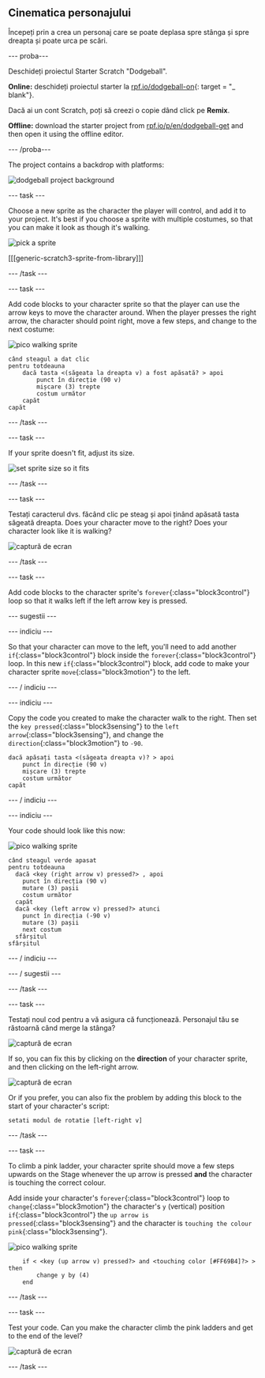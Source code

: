 ## Cinematica personajului

Începeți prin a crea un personaj care se poate deplasa spre stânga și spre dreapta și poate urca pe scări.

\--- proba\---

Deschideți proiectul Starter Scratch "Dodgeball".

**Online:** deschideți proiectul starter la [rpf.io/dodgeball-on](http://rpf.io/dodgeball-on){: target = "_ blank"}.

Dacă ai un cont Scratch, poți să creezi o copie dând click pe **Remix**.

**Offline:** download the starter project from [rpf.io/p/en/dodgeball-get](http://rpf.io/p/en/dodgeball-get) and then open it using the offline editor.

\--- /proba\---

The project contains a backdrop with platforms:

![dodgeball project background](images/dodge-background.png)

\--- task \---

Choose a new sprite as the character the player will control, and add it to your project. It's best if you choose a sprite with multiple costumes, so that you can make it look as though it's walking.

![pick a sprite](images/dodge-characters.png)

[[[generic-scratch3-sprite-from-library]]]

\--- /task \---

\--- task \---

Add code blocks to your character sprite so that the player can use the arrow keys to move the character around. When the player presses the right arrow, the character should point right, move a few steps, and change to the next costume:

![pico walking sprite](images/pico_walking_sprite.png)

```blocks3
când steagul a dat clic
pentru totdeauna
    dacă tasta <(săgeata la dreapta v) a fost apăsată? > apoi
        punct în direcție (90 v)
        mișcare (3) trepte
        costum următor
    capăt
capăt
```

\--- /task \---

\--- task \---

If your sprite doesn't fit, adjust its size.

![set sprite size so it fits](images/dodge-sprite-size-annotated.png)

\--- /task \---

\--- task \---

Testați caracterul dvs. făcând clic pe steag și apoi ținând apăsată tasta săgeată dreapta. Does your character move to the right? Does your character look like it is walking?

![captură de ecran](images/dodge-walking.png)

\--- /task \---

\--- task \---

Add code blocks to the character sprite's `forever`{:class="block3control"} loop so that it walks left if the left arrow key is pressed.

\--- sugestii \---

\--- indiciu \---

So that your character can move to the left, you'll need to add another `if`{:class="block3control"} block inside the `forever`{:class="block3control"} loop. In this new `if`{:class="block3control"} block, add code to make your character sprite `move`{:class="block3motion"} to the left.

\--- / indiciu \---

\--- indiciu \---

Copy the code you created to make the character walk to the right. Then set the `key pressed`{:class="block3sensing"} to the `left arrow`{:class="block3sensing"}, and change the `direction`{:class="block3motion"} to `-90`.

```blocks3
dacă apăsați tasta <(săgeata dreapta v)? > apoi
    punct în direcție (90 v)
    mișcare (3) trepte
    costum următor
capăt
```

\--- / indiciu \---

\--- indiciu \---

Your code should look like this now:

![pico walking sprite](images/pico_walking_sprite.png)

```blocks3
când steagul verde apasat
pentru totdeauna 
  dacă <key (right arrow v) pressed?> , apoi 
    punct în direcția (90 v)
    mutare (3) pașii
    costum următor
  capăt
  dacă <key (left arrow v) pressed?> atunci 
    punct în direcția (-90 v)
    mutare (3) pașii
    next costum
  sfârșitul
sfârșitul
```

\--- / indiciu \---

\--- / sugestii \---

\--- /task \---

\--- task \---

Testați noul cod pentru a vă asigura că funcționează. Personajul tău se răstoarnă când merge la stânga?

![captură de ecran](images/dodge-upside-down.png)

If so, you can fix this by clicking on the **direction** of your character sprite, and then clicking on the left-right arrow.

![captură de ecran](images/dodge-left-right-annotated.png)

Or if you prefer, you can also fix the problem by adding this block to the start of your character's script:

```blocks3
setati modul de rotatie [left-right v]
```

\--- /task \---

\--- task \---

To climb a pink ladder, your character sprite should move a few steps upwards on the Stage whenever the up arrow is pressed **and** the character is touching the correct colour.

Add inside your character's `forever`{:class="block3control"} loop to `change`{:class="block3motion"} the character's `y` (vertical) position `if`{:class="block3control"} the `up arrow is pressed`{:class="block3sensing"} and the character is `touching the colour pink`{:class="block3sensing"}.

![pico walking sprite](images/pico_walking_sprite.png)

```blocks3
    if < <key (up arrow v) pressed?> and <touching color [#FF69B4]?> > then
        change y by (4)
    end
```

\--- /task \---

\--- task \---

Test your code. Can you make the character climb the pink ladders and get to the end of the level?

![captură de ecran](images/dodge-test-character.png)

\--- /task \---